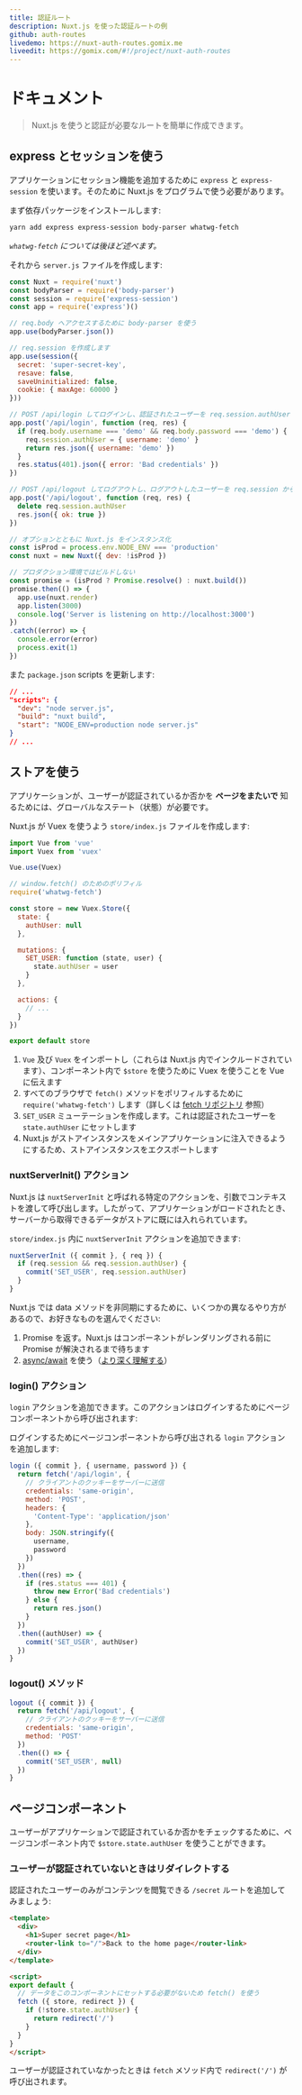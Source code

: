 ```yaml
---
title: 認証ルート
description: Nuxt.js を使った認証ルートの例
github: auth-routes
livedemo: https://nuxt-auth-routes.gomix.me
liveedit: https://gomix.com/#!/project/nuxt-auth-routes
---
```


<!-- title: Auth Routes -->
<!-- description: Authenticated routes example with Nuxt.js -->
<!-- github: auth-routes -->
<!-- livedemo: https://nuxt-auth-routes.gomix.me -->
<!-- liveedit: https://gomix.com/#!/project/nuxt-auth-routes -->

<!-- # Documentation -->

# ドキュメント

<!-- \> Nuxt.js can be used to create authenticated routes easily. -->

> Nuxt.js を使うと認証が必要なルートを簡単に作成できます。

<!-- ## Using Express and Sessions -->

## express とセッションを使う

<!-- To add the sessions feature in our application, we will use `express` and `express-session`, for this, we need to use Nuxt.js programmatically. -->

アプリケーションにセッション機能を追加するために `express` と `express-session` を使います。そのために Nuxt.js をプログラムで使う必要があります。

<!-- First, we install the dependencies: -->

まず依存パッケージをインストールします:

```bash
yarn add express express-session body-parser whatwg-fetch
```

<!-- *We will talk about `whatwg-fetch` later.* -->

*`whatwg-fetch` については後ほど述べます。*

<!-- Then we create our `server.js`: -->

それから `server.js` ファイルを作成します:

<!-- ```js -->
<!-- const Nuxt = require('nuxt') -->
<!-- const bodyParser = require('body-parser') -->
<!-- const session = require('express-session') -->
<!-- const app = require('express')() -->

<!-- // Body parser, to access req.body -->
<!-- app.use(bodyParser.json()) -->

<!-- // Sessions to create req.session -->
<!-- app.use(session({ -->
<!--   secret: 'super-secret-key', -->
<!--   resave: false, -->
<!--   saveUninitialized: false, -->
<!--   cookie: { maxAge: 60000 } -->
<!-- })) -->

<!-- // POST /api/login to log in the user and add him to the req.session.authUser -->
<!-- app.post('/api/login', function (req, res) { -->
<!--   if (req.body.username === 'demo' && req.body.password === 'demo') { -->
<!--     req.session.authUser = { username: 'demo' } -->
<!--     return res.json({ username: 'demo' }) -->
<!--   } -->
<!--   res.status(401).json({ error: 'Bad credentials' }) -->
<!-- }) -->

<!-- // POST /api/logout to log out the user and remove it from the req.session -->
<!-- app.post('/api/logout', function (req, res) { -->
<!--   delete req.session.authUser -->
<!--   res.json({ ok: true }) -->
<!-- }) -->

<!-- // We instantiate Nuxt.js with the options -->
<!-- const isProd = process.env.NODE_ENV === 'production' -->
<!-- const nuxt = new Nuxt({ dev: !isProd }) -->
<!-- // No build in production -->
<!-- const promise = (isProd ? Promise.resolve() : nuxt.build()) -->
<!-- promise.then(() => { -->
<!--   app.use(nuxt.render) -->
<!--   app.listen(3000) -->
<!--   console.log('Server is listening on http://localhost:3000') -->
<!-- }) -->
<!-- .catch((error) => { -->
<!--   console.error(error) -->
<!--   process.exit(1) -->
<!-- }) -->
<!-- ``` -->

```js
const Nuxt = require('nuxt')
const bodyParser = require('body-parser')
const session = require('express-session')
const app = require('express')()

// req.body へアクセスするために body-parser を使う
app.use(bodyParser.json())

// req.session を作成します
app.use(session({
  secret: 'super-secret-key',
  resave: false,
  saveUninitialized: false,
  cookie: { maxAge: 60000 }
}))

// POST /api/login してログインし、認証されたユーザーを req.session.authUser に追加
app.post('/api/login', function (req, res) {
  if (req.body.username === 'demo' && req.body.password === 'demo') {
    req.session.authUser = { username: 'demo' }
    return res.json({ username: 'demo' })
  }
  res.status(401).json({ error: 'Bad credentials' })
})

// POST /api/logout してログアウトし、ログアウトしたユーザーを req.session から削除
app.post('/api/logout', function (req, res) {
  delete req.session.authUser
  res.json({ ok: true })
})

// オプションとともに Nuxt.js をインスタンス化
const isProd = process.env.NODE_ENV === 'production'
const nuxt = new Nuxt({ dev: !isProd })

// プロダクション環境ではビルドしない
const promise = (isProd ? Promise.resolve() : nuxt.build())
promise.then(() => {
  app.use(nuxt.render)
  app.listen(3000)
  console.log('Server is listening on http://localhost:3000')
})
.catch((error) => {
  console.error(error)
  process.exit(1)
})
```

<!-- And we update our `package.json` scripts: -->

また `package.json` scripts を更新します:

```json
// ...
"scripts": {
  "dev": "node server.js",
  "build": "nuxt build",
  "start": "NODE_ENV=production node server.js"
}
// ...
```

<!-- ## Using the store -->

## ストアを使う

<!-- We need a global state to let our application know if the user is connected **across the pages**. -->

アプリケーションが、ユーザーが認証されているか否かを **ページをまたいで** 知るためには、グローバルなステート（状態）が必要です。

<!-- To let Nuxt.js use Vuex, we create a `store/index.js` file: -->

Nuxt.js が Vuex を使うよう `store/index.js` ファイルを作成します:

<!-- ```js -->
<!-- import Vue from 'vue' -->
<!-- import Vuex from 'vuex' -->

<!-- Vue.use(Vuex) -->

<!-- // Polyfill for window.fetch() -->
<!-- require('whatwg-fetch') -->

<!-- const store = new Vuex.Store({ -->
<!--   state: { -->
<!--     authUser: null -->
<!--   }, -->

<!--   mutations: { -->
<!--     SET_USER: function (state, user) { -->
<!--       state.authUser = user -->
<!--     } -->
<!--   }, -->

<!--   actions: { -->
<!--     // ... -->
<!--   } -->
<!-- }) -->

<!-- export default store -->
<!-- ``` -->

```js
import Vue from 'vue'
import Vuex from 'vuex'

Vue.use(Vuex)

// window.fetch() のためのポリフィル
require('whatwg-fetch')

const store = new Vuex.Store({
  state: {
    authUser: null
  },

  mutations: {
    SET_USER: function (state, user) {
      state.authUser = user
    }
  },

  actions: {
    // ...
  }
})

export default store
```

<!-- 1. We import `Vue` and `Vuex` (included in Nuxt.js) and we tell Vue to use Vuex to let us use `$store` in our components -->
<!-- 2. We `require('whatwg-fetch')` to polyfill the `fetch()` method across all browsers (see [fetch repo](https://github.com/github/fetch)) -->
<!-- 3. We create our `SET_USER` mutation which will set the `state.authUser` to the connected user -->
<!-- 4. We export our store instance to Nuxt.js can inject it to our main application -->

1. `Vue` 及び `Vuex` をインポートし（これらは Nuxt.js 内でインクルードされています）、コンポーネント内で `$store` を使うために Vuex を使うことを Vue に伝えます
2. すべてのブラウザで `fetch()` メソッドをポリフィルするために `require('whatwg-fetch')` します（詳しくは [fetch リポジトリ](https://github.com/github/fetch) 参照）
3. `SET_USER` ミューテーションを作成します。これは認証されたユーザーを `state.authUser` にセットします
4. Nuxt.js がストアインスタンスをメインアプリケーションに注入できるようにするため、ストアインスタンスをエクスポートします

<!-- ### nuxtServerInit() action -->

### nuxtServerInit() アクション

<!-- Nuxt.js will call a specific action called `nuxtServerInit` with the context in argument, so when the app will be loaded, the store will be already filled with some data we can get from the server. -->

Nuxt.js は `nuxtServerInit` と呼ばれる特定のアクションを、引数でコンテキストを渡して呼び出します。したがって、アプリケーションがロードされたとき、サーバーから取得できるデータがストアに既には入れられています。

<!-- In our `store/index.js`, we can add the `nuxtServerInit` action: -->

`store/index.js` 内に `nuxtServerInit` アクションを追加できます:

```js
nuxtServerInit ({ commit }, { req }) {
  if (req.session && req.session.authUser) {
    commit('SET_USER', req.session.authUser)
  }
}
```

<!-- To make the data method asynchronous, nuxt.js offers you different ways, choose the one you're the most familiar with: -->

<!-- 1. returning a `Promise`, nuxt.js will wait for the promise to be resolved before rendering the component. -->
<!-- 2. Using the [async/await proposal](https://github.com/lukehoban/ecmascript-asyncawait) ([learn more about it](https://zeit.co/blog/async-and-await)) -->

Nuxt.js では data メソッドを非同期にするために、いくつかの異なるやり方があるので、お好きなものを選んでください:

1. Promise を返す。Nuxt.js はコンポーネントがレンダリングされる前に Promise が解決されるまで待ちます
2. [async/await](https://github.com/lukehoban/ecmascript-asyncawait) を使う（[より深く理解する](https://zeit.co/blog/async-and-await)）

<!-- ### login() action -->

### login() アクション

<!-- We add a `login` action which will be called from our pages component to log in the user: -->

`login` アクションを追加できます。このアクションはログインするためにページコンポーネントから呼び出されます:

ログインするためにページコンポーネントから呼び出される `login` アクションを追加します:

<!-- ```js -->
<!-- login ({ commit }, { username, password }) { -->
<!--   return fetch('/api/login', { -->
<!--     // Send the client cookies to the server -->
<!--     credentials: 'same-origin', -->
<!--     method: 'POST', -->
<!--     headers: { -->
<!--       'Content-Type': 'application/json' -->
<!--     }, -->
<!--     body: JSON.stringify({ -->
<!--       username, -->
<!--       password -->
<!--     }) -->
<!--   }) -->
<!--   .then((res) => { -->
<!--     if (res.status === 401) { -->
<!--       throw new Error('Bad credentials') -->
<!--     } else { -->
<!--       return res.json() -->
<!--     } -->
<!--   }) -->
<!--   .then((authUser) => { -->
<!--     commit('SET_USER', authUser) -->
<!--   }) -->
<!-- } -->
<!-- ``` -->

```js
login ({ commit }, { username, password }) {
  return fetch('/api/login', {
    // クライアントのクッキーをサーバーに送信
    credentials: 'same-origin',
    method: 'POST',
    headers: {
      'Content-Type': 'application/json'
    },
    body: JSON.stringify({
      username,
      password
    })
  })
  .then((res) => {
    if (res.status === 401) {
      throw new Error('Bad credentials')
    } else {
      return res.json()
    }
  })
  .then((authUser) => {
    commit('SET_USER', authUser)
  })
}
```

<!-- ### logout() method -->

### logout() メソッド

<!-- ```js -->
<!-- logout ({ commit }) { -->
<!--   return fetch('/api/logout', { -->
<!--     // Send the client cookies to the server -->
<!--     credentials: 'same-origin', -->
<!--     method: 'POST' -->
<!--   }) -->
<!--   .then(() => { -->
<!--     commit('SET_USER', null) -->
<!--   }) -->
<!-- } -->
<!-- ``` -->

```js
logout ({ commit }) {
  return fetch('/api/logout', {
    // クライアントのクッキーをサーバーに送信
    credentials: 'same-origin',
    method: 'POST'
  })
  .then(() => {
    commit('SET_USER', null)
  })
}
```

<!-- ## Pages components -->

## ページコンポーネント

<!-- Then we can use `$store.state.authUser` in our pages components to check if the user is connected in our application or not. -->

ユーザーがアプリケーションで認証されているか否かをチェックするために、ページコンポーネント内で `$store.state.authUser` を使うことができます。

<!-- ### Redirect user if not connected -->

### ユーザーが認証されていないときはリダイレクトする

<!-- Let's add a `/secret` route where only the connected user can see its content: -->

認証されたユーザーのみがコンテンツを閲覧できる `/secret` ルートを追加してみましょう:

<!-- ```html -->
<!-- <template> -->
<!--   <div> -->
<!--     <h1>Super secret page</h1> -->
<!--     <router-link to="/">Back to the home page</router-link> -->
<!--   </div> -->
<!-- </template> -->

<!-- <script> -->
<!-- export default { -->
<!--   // we use fetch() because we do not need to set data to this component -->
<!--   fetch ({ store, redirect }) { -->
<!--     if (!store.state.authUser) { -->
<!--       return redirect('/') -->
<!--     } -->
<!--   } -->
<!-- } -->
<!-- </script> -->
<!-- ``` -->

```html
<template>
  <div>
    <h1>Super secret page</h1>
    <router-link to="/">Back to the home page</router-link>
  </div>
</template>

<script>
export default {
  // データをこのコンポーネントにセットする必要がないため fetch() を使う
  fetch ({ store, redirect }) {
    if (!store.state.authUser) {
      return redirect('/')
    }
  }
}
</script>
```

<!-- We can see in the `fetch` method that we call `redirect('/')` when our user is not connected. -->

ユーザーが認証されていなかったときは `fetch` メソッド内で `redirect('/')` が呼び出されます。
